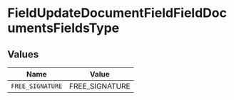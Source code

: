 # FieldUpdateDocumentFieldFieldDocumentsFieldsType


## Values

| Name             | Value            |
| ---------------- | ---------------- |
| `FREE_SIGNATURE` | FREE_SIGNATURE   |